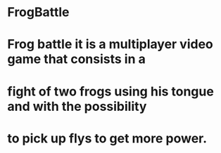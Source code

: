 # FrogBattle
# Frog battle it is a multiplayer video game that consists in a 
# fight of two frogs using his tongue and with the possibility 
# to pick up flys to get more power.
